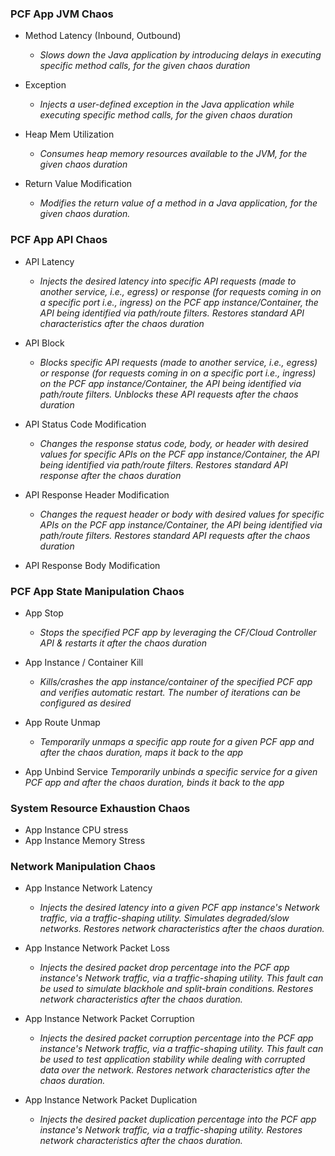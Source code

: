 ### PCF App JVM Chaos

- Method Latency (Inbound, Outbound)
  - *Slows down the Java application by introducing delays in executing specific method calls, for the given chaos duration*
    
- Exception
  - *Injects a user-defined exception in the Java application while executing specific method calls, for the given chaos duration*
  
- Heap Mem Utilization
  - *Consumes heap memory resources available to the JVM, for the given chaos duration*
  
- Return Value Modification
  - *Modifies the return value of a method in a Java application, for the given chaos duration.* 

### PCF App API Chaos 

- API Latency
  - *Injects the desired latency into specific API requests (made to another service, i.e., egress) or response (for requests coming in on a specific port i.e., ingress) on the PCF app instance/Container, the API being identified via path/route filters. Restores standard API characteristics after the chaos duration*
    
- API Block
  - *Blocks specific API requests (made to another service, i.e., egress) or response (for requests coming in on a specific port i.e., ingress) on the PCF app instance/Container, the API being identified via path/route filters. Unblocks these API requests after the chaos duration*
    
- API Status Code Modification
  - *Changes the response status code, body, or header with desired values for specific APIs on the PCF app instance/Container, the API being identified via path/route filters. Restores standard API response after the chaos duration*
    
- API Response Header Modification
  - *Changes the request header or body with desired values for specific APIs on the PCF app instance/Container, the API being identified via path/route filters. Restores standard API requests after the chaos duration*
- API Response Body Modification 

### PCF App State Manipulation Chaos

- App Stop
  - *Stops the specified PCF app by leveraging the CF/Cloud Controller API & restarts it after the chaos duration*
    
- App Instance / Container Kill
  - *Kills/crashes the app instance/container of the specified PCF app and verifies automatic restart. The number of iterations can be configured as desired*
    
- App Route Unmap
  - *Temporarily unmaps a specific app route for a given PCF app and after the chaos duration, maps it back to the app*
  
- App Unbind Service
  *Temporarily unbinds a specific service for a given PCF app and after the chaos duration, binds it back to the app* 

### System Resource Exhaustion Chaos

- App Instance CPU stress
- App Instance Memory Stress

### Network Manipulation Chaos

- App Instance Network Latency
  - *Injects the desired latency into a given PCF app instance's Network traffic, via a traffic-shaping utility. Simulates degraded/slow networks. Restores network characteristics after the chaos duration.*
    
- App Instance Network Packet Loss
  - *Injects the desired packet drop percentage into the PCF app instance's Network traffic, via a traffic-shaping utility. This fault can be used to simulate blackhole and split-brain conditions. Restores network characteristics after the chaos duration.*
    
- App Instance Network Packet Corruption
  - *Injects the desired packet corruption percentage into the PCF app instance's Network traffic, via a traffic-shaping utility. This fault can be used to test application stability while dealing with corrupted data over the network. Restores network characteristics after the chaos duration.*
    
- App Instance Network Packet Duplication
  - *Injects the desired packet duplication percentage into the PCF app instance's Network traffic, via a traffic-shaping utility. Restores network characteristics after the chaos duration.*
